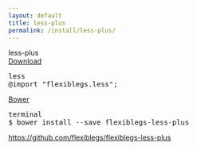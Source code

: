```yaml
---
layout: default
title: less-plus
permalink: /install/less-plus/
---
```


<div class="dn-browser">
  <div class="dn-browser-header">
    <div class="dn-browser-button">
      <div class="wrap xl-auto">
        <div class="col"><div class="dn-browser-button__circle"></div></div>
        <div class="col"><div class="dn-browser-button__circle"></div></div>
        <div class="col"><div class="dn-browser-button__circle"></div></div>
      </div>
    </div>
    <div class="dn-style--title"><span>less-plus</span></div>
    <a href="/" class="dn-logo"><img src="/img/flexiblegs-logo-white.png" alt=""></a>
  </div>
  <div class="dn-browser-body">
    <div class="dn-browser-body__pre">
      <a class="dn-title" href="https://raw.githubusercontent.com/flexiblegs/flexiblegs-less-plus/master/flexiblegs.less" download>Download</a>
      <pre><div class="dn-tag dn-tag--gray dn-tag--bottom">less</div><!--
        --><div class="comment">@import "<span>flexiblegs.less</span>";</div><!--
      --></pre>
      <div class="dn-space-40"></div>
      <a class="dn-title" href="http://bower.io">Bower</a>
      <pre><div class="dn-tag dn-tag--gray dn-tag--bottom">terminal</div><!--
        --><div class="comment">$ bower install --save <span>flexiblegs-less-plus</span></div><!--
      --></pre>
    </div>
    <div class="dn-space-40"></div>
    <div class="dn-browser-footer">
      <div class="wrap xl-gutter-24 xl-outside-24 xl-right xl-auto">
        <div class="col">
          <a href="https://github.com/flexiblegs/flexiblegs-less-plus" class="dn-button dn-button--link dn-button--right">
            https://github.com/flexiblegs/flexiblegs-less-plus
          </a>
        </div>
      </div>
    </div>
  </div>
</div>
